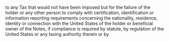 to any Tax that would not have been imposed but for the failure of the holder or any other person to
comply with certification, identification or information reporting requirements concerning the nationality,
residence, identity or connection with the United States of the holder or beneficial owner of the Notes, if
compliance is required by statute, by regulation of the United States or any taxing authority therein or by